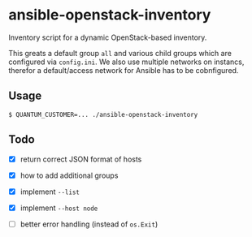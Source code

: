 # ansible-openstack-inventory

Inventory script for a dynamic OpenStack-based inventory.

This greats a default group `all` and various child groups which are configured via `config.ini`. We also use multiple networks on instancs, therefor a default/access network for Ansible has to be cobnfigured.

## Usage

```
$ QUANTUM_CUSTOMER=... ./ansible-openstack-inventory
```

## Todo

- [x] return correct JSON format of hosts
- [x] how to add additional groups
- [x] implement `--list`
- [x] implement `--host node`
- [ ] better error handling (instead of `os.Exit`)

